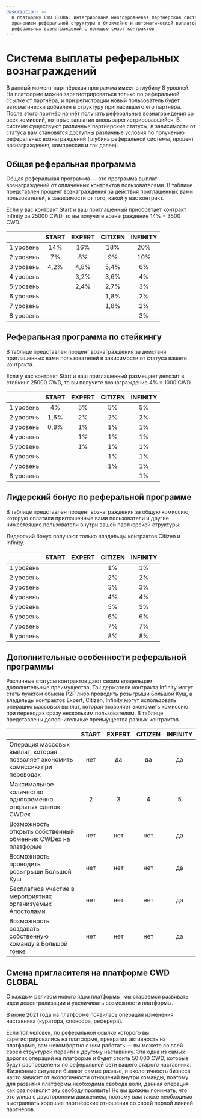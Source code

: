 ```yaml
---
description: >-
  В платформу CWD GLOBAL интегрирована многоуровневая партнёрская система с
  хранением реферальной структуры в блокчейне и автоматической выплатой
  реферальных вознаграждений с помощью смарт контрактов
---
```


# Система выплаты реферальных вознаграждений

В данный момент партнёрская программа имеет в глубину 8 уровней. На платформе можно зарегистрироваться только по реферальной ссылке от партнёра, и при регистрации новый пользователь будет автоматически добавлен в структуру пригласившего его партнёра. После этого партнёр начнёт получать реферальные вознаграждения со всех комиссий, которые заплатил вновь зарегистрировавшийся. В системе существуют различные партнёрские статусы, в зависимости от статуса вам становятся доступны различные условия по получению реферальных вознаграждений (глубина реферальной системы, процент вознаграждения, компрессия и так далее).

## Общая реферальная программа

Общая реферальная программа — это программа выплат вознаграждений от оплаченных контрактов пользователями. В таблице представлен процент вознаграждения за действия приглашенных вами пользователей, в зависимости от того, какой у вас контракт.

Если у вас контракт Start и ваш приглашенный приобретает контракт Infinity за 25000 CWD, то вы получите вознаграждение 14% = 3500 CWD.

|           | START | EXPERT | CITIZEN | INFINITY |
| --------- | :---: | :----: | :-----: | :------: |
| 1 уровень |  14%  |   16%  |   18%   |    20%   |
| 2 уровень |   7%  |   8%   |    9%   |    10%   |
| 3 уровень |  4,2% |  4,8%  |   5,4%  |    6%    |
| 4 уровень |       |  3,2%  |   3,6%  |    4%    |
| 5 уровень |       |  2,4%  |   2,7%  |    3%    |
| 6 уровень |       |        |   1,8%  |    2%    |
| 7 уровень |       |        |   1,8%  |    2%    |
| 8 уровень |       |        |         |    3%    |

## Реферальная программа по стейкингу

В таблице представлен процент вознаграждения за действия приглашенных вами пользователей в зависимости от статуса вашего контракта.

Если у вас контракт Start и ваш приглашенный размещает депозит в стейкинг 25000 CWD, то вы получите вознаграждение 4% = 1000 CWD.

|           | START | EXPERT | CITIZEN | INFINITY |
| --------- | :---: | :----: | :-----: | :------: |
| 1 уровень |   4%  |   5%   |    5%   |    5%    |
| 2 уровень |  1,6% |   2%   |    2%   |    2%    |
| 3 уровень |  0,8% |   1%   |    1%   |    1%    |
| 4 уровень |       |   1%   |    1%   |    1%    |
| 5 уровень |       |   1%   |    1%   |    1%    |
| 6 уровень |       |        |    1%   |    1%    |
| 7 уровень |       |        |    1%   |    1%    |
| 8 уровень |       |        |         |    1%    |

## Лидерский бонус по реферальной программе

В таблице представлен процент вознаграждения за общую комиссию, которую оплатили приглашенные вами пользователи и другие нижестоящие пользователи внутри вашей партнерской структуры.

Лидерский бонус получают только владельцы контрактов Citizen и Infinity.

|           | START | EXPERT | CITIZEN | INFINITY |
| --------- | :---: | :----: | :-----: | :------: |
| 1 уровень |       |        |    1%   |    1%    |
| 2 уровень |       |        |    2%   |    2%    |
| 3 уровень |       |        |    3%   |    3%    |
| 4 уровень |       |        |    4%   |    4%    |
| 5 уровень |       |        |    5%   |    5%    |
| 6 уровень |       |        |    6%   |    6%    |
| 7 уровень |       |        |    7%   |    7%    |
| 8 уровень |       |        |    8%   |    8%    |

## Дополнительные особенности реферальной программы

Различные статусы контрактов дают своим владельцам дополнительные преимущества. Так держатели контракта Infinity могут стать пунктом обмена P2P либо проводить розыгрыши Большой Куш, а владельцы контрактов Expert, Citizen, Infinity могут использовать операцию массовых выплат, которая позволяет экономить комиссию при переводах сразу нескольким пользователям. В таблице представлены дополнительные преимущества разных контрактов.

|                                                                              | START | EXPERT | CITIZEN | INFINITY |
| ---------------------------------------------------------------------------- | :---: | :----: | :-----: | :------: |
| Операция массовых выплат, которая позволяет экономить комиссию при переводах |  нет  |   да   |    да   |    да    |
| Максимальное количество одновременно открытых сделок CWDex                   |   2   |    3   |    4    |     5    |
| Возможность открыть собственный обменник CWDex на платформе                  |  нет  |   нет  |   нет   |    да    |
| Возможность проводить розыгрыши Большой Куш                                  |  нет  |   нет  |   нет   |    да    |
| Бесплатное участие в мероприятиях организуемых Апостолами                    |  нет  |   нет  |   нет   |    да    |
| Возможность создавать собственную команду в Большой гонке                    |  нет  |   нет  |   нет   |    да    |

## Смена пригласителя на платформе CWD GLOBAL

С каждым релизом нового ядра платформы, мы стараемся развивать идеи децентрализации и увеличивать возможности платформы.

В июне 2021 года на платформе появилась операция изменения наставника (куратора, спонсора, реферера).

Если тот человек, по реферальной ссылке которого вы зарегистрировались на платформе, прекратил активность на платформе, вам некомфортно с ним работать — вы можете со всей своей структурой перейти к другому наставнику. Эта одна из самых дорогих операций на платформе и будет стоить 50 000 CWD, которые будут распределены по реферальной сети вашего старого наставника. Жизненные ситуации бывают самые разные, и экологичность бизнеса часто зависит от экологичности отношений внутри команды, поэтому для развития платформы необходима свобода воли, данная операция как раз позволит эту свободу проявить! Но вы должны понимать, что это улица с двусторонним движением, поэтому вам также необходимо выстраивать хорошие партнёрские отношения со своей первой линией партнёров.
